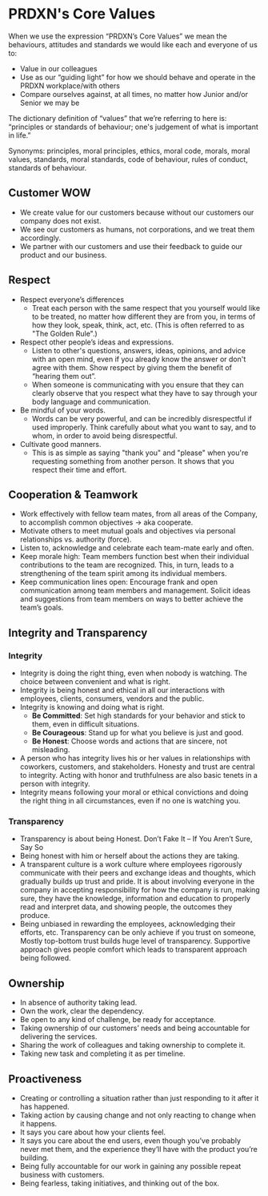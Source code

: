 # PRDXN's Core Values

When we use the expression “PRDXN’s Core Values” we mean the behaviours, attitudes and standards we would like each and everyone of us to:
- Value in our colleagues
- Use as our “guiding light” for how we should behave and operate in the PRDXN workplace/with others
- Compare ourselves against, at all times, no matter how Junior and/or Senior we may be

The dictionary definition of “values” that we’re referring to here is: “principles or standards of behaviour; one's judgement of what is important in life.”

Synonyms: principles, moral principles, ethics, moral code, morals, moral values, standards, moral standards, code of behaviour, rules of conduct, standards of behaviour.

## Customer WOW
- We create value for our customers because without our customers our company does not exist.
- We see our customers as humans, not corporations, and we treat them accordingly.
- We partner with our customers and use their feedback to guide our product and our business.

## Respect
- Respect everyone’s differences
  - Treat each person with the same respect that you yourself would like to be treated, no matter how different they are from you, in terms of how they look, speak, think, act, etc. (This is often referred to as "The Golden Rule".) 
- Respect other people’s ideas and expressions.
  - Listen to other's questions, answers, ideas, opinions, and advice with an open mind, even if you already know the answer or don't agree with them. Show respect by giving them the benefit of “hearing them out”.
  - When someone is communicating with you ensure that they can clearly observe that you respect what they have to say through your body language and communication.
- Be mindful of your words. 
  - Words can be very powerful, and can be incredibly disrespectful if used improperly. Think carefully about what you want to say, and to whom, in order to avoid being disrespectful. 
- Cultivate good manners. 
  - This is as simple as saying "thank you" and "please" when you're requesting something from another person. It shows that you respect their time and effort.

## Cooperation & Teamwork
- Work effectively with fellow team mates, from all areas of the Company, to accomplish common objectives → aka cooperate.
- Motivate others to meet mutual goals and objectives via personal relationships vs. authority (force). 
- Listen to, acknowledge and celebrate each team-mate early and often.
- Keep morale high: Team members function best when their individual contributions to the team are recognized. This, in turn, leads to a strengthening of the team spirit among its individual members.
- Keep communication lines open: Encourage frank and open communication among team members and management. Solicit ideas and suggestions from team members on ways to better achieve the team’s goals.

## Integrity and Transparency
### Integrity
- Integrity is doing the right thing, even when nobody is watching.  The choice between convenient and what is right.
- Integrity is being honest and ethical in all our interactions with employees, clients, consumers, vendors and the public.
- Integrity is knowing and doing what is right.  
  - **Be Committed**: Set high standards for your behavior and stick to them, even in difficult situations. 
  - **Be Courageous**: Stand up for what you believe is just and good. 
  - **Be Honest**: Choose words and actions that are sincere, not misleading.
- A person who has integrity lives his or her values in relationships with coworkers, customers, and stakeholders. Honesty and trust are central to integrity. Acting with honor and truthfulness are also basic tenets in a person with integrity.
- Integrity means following your moral or ethical convictions and doing the right thing in all circumstances, even if no one is watching you. 
### Transparency
- Transparency is about being Honest. Don’t Fake It – If You Aren’t Sure, Say So
- Being honest with him or herself about the actions they are taking.
- A transparent culture is a work culture where employees rigorously communicate with their peers and exchange ideas and thoughts, which gradually builds up trust and pride. It is about involving everyone in the company in accepting responsibility for how the company is run, making sure, they have the knowledge, information and education to properly read and interpret data, and showing people, the outcomes they produce.
- Being unbiased in rewarding the employees, acknowledging their efforts, etc. Transparency can be only achieve if you trust on someone, Mostly top-bottom trust builds huge level of transparency. Supportive approach gives people comfort which leads to transparent approach being followed.

## Ownership
- In absence of authority taking lead.
- Own the work, clear the dependency.
- Be open to any kind of challenge, be ready for acceptance.
- Taking ownership of our customers’ needs and being accountable for delivering the services.  
- Sharing the work of colleagues and taking ownership to complete it.
- Taking new task and completing it as per timeline.

## Proactiveness
- Creating or controlling a situation rather than just responding to it after it has happened.
- Taking action by causing change and not only reacting to change when it happens.
- It says you care about how your clients feel. 
- It says you care about the end users, even though you’ve probably never met them, and the experience they’ll have with the product you’re building.
- Being fully accountable for our work in gaining any possible repeat business with customers.
- Being fearless, taking initiatives, and thinking out of the box.
